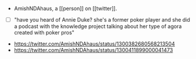 - AmishNDAhaus, a [[person]] on [[twitter]].
- [ ] "have you heard of Annie Duke? she's a former poker player and she did a podcast with the knowledge project talking about her type of agora created with poker pros"
- https://twitter.com/AmishNDAhaus/status/1300382680568213504
- https://twitter.com/AmishNDAhaus/status/1300411899000041473
